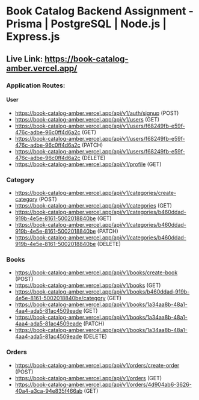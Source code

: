 # Book Catalog Backend Assignment - Prisma | PostgreSQL | Node.js | Express.js

## Live Link: https://book-catalog-amber.vercel.app/

### Application Routes:

#### User

- https://book-catalog-amber.vercel.app/api/v1/auth/signup (POST)
- https://book-catalog-amber.vercel.app/api/v1/users (GET)
- https://book-catalog-amber.vercel.app/api/v1/users/f68249fb-e59f-476c-adbe-96c0ff4d6a2c (GET)
- https://book-catalog-amber.vercel.app/api/v1/users/f68249fb-e59f-476c-adbe-96c0ff4d6a2c (PATCH)
- https://book-catalog-amber.vercel.app/api/v1/users/f68249fb-e59f-476c-adbe-96c0ff4d6a2c (DELETE)
- https://book-catalog-amber.vercel.app/api/v1/profile (GET)

### Category

- https://book-catalog-amber.vercel.app/api/v1/categories/create-category (POST)
- https://book-catalog-amber.vercel.app/api/v1/categories (GET)
- https://book-catalog-amber.vercel.app/api/v1/categories/b460ddad-919b-4e5e-8161-5002018840be (GET)
- https://book-catalog-amber.vercel.app/api/v1/categories/b460ddad-919b-4e5e-8161-5002018840be (PATCH)
- https://book-catalog-amber.vercel.app/api/v1/categories/b460ddad-919b-4e5e-8161-5002018840be (DELETE)

### Books

- https://book-catalog-amber.vercel.app/api/v1/books/create-book (POST)
- https://book-catalog-amber.vercel.app/api/v1/books (GET)
- https://book-catalog-amber.vercel.app/api/v1/books/b460ddad-919b-4e5e-8161-5002018840be/category (GET)
- https://book-catalog-amber.vercel.app/api/v1/books/1a34aa8b-48a1-4aa4-ada5-81ac4509eade (GET)
- https://book-catalog-amber.vercel.app/api/v1/books/1a34aa8b-48a1-4aa4-ada5-81ac4509eade (PATCH)
- https://book-catalog-amber.vercel.app/api/v1/books/1a34aa8b-48a1-4aa4-ada5-81ac4509eade (DELETE)

### Orders

- https://book-catalog-amber.vercel.app/api/v1/orders/create-order (POST)
- https://book-catalog-amber.vercel.app/api/v1/orders (GET)
- https://book-catalog-amber.vercel.app/api/v1/orders/4d904ab6-3626-40a4-a3ca-94e835f466ab (GET)
